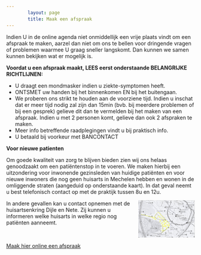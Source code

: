 ```yaml
---
        layout: page
        title: Maak een afspraak
---
```


Indien U in de online agenda niet onmiddellijk een vrije plaats vindt om een afspraak te maken, aarzel dan niet om ons te bellen voor dringende vragen of problemen waarmee U graag sneller langskomt. Dan kunnen we samen kunnen bekijken wat er mogelijk is.

**Voordat u een afspraak maakt, LEES eerst onderstaande BELANGRIJKE RICHTLIJNEN:**

- U draagt een mondmasker indien u ziekte-symptomen heeft.
- ONTSMET uw handen bij het binnenkomen EN bij het buitengaan.
- We proberen ons strikt te houden aan de voorziene tijd. Indien u inschat dat er meer tijd nodig zal zijn dan 15min (bvb. bij meerdere problemen of bij een gesprek) gelieve dit dan te vermelden bij het maken van een afspraak. Indien u met 2 personen komt, gelieve dan ook 2 afspraken te maken.
- Meer info betreffende raadplegingen vindt u bij praktisch info.
- U betaald bij voorkeur met BANCONTACT

**Voor nieuwe patienten**

Om goede kwaliteit van zorg te blijven bieden zien wij ons helaas genoodzaakt om een patiëntenstop in te voeren. We maken hierbij een uitzondering voor inwonende gezinsleden van huidige patiënten en voor nieuwe inwoners die nog geen huisarts in Mechelen hebben en wonen in de omliggende straten (aangeduid op onderstaande kaart). In dat geval neemt u best telefonisch contact op met de praktijk tussen 8u en 12u.

<img src="/images/kaart-patienten.png" width="30%" align="right"/>

In andere gevallen kan u contact opnemen met de huisartsenkring Dijle en Nete. Zij kunnen u informeren welke huisarts in welke regio nog patiënten aanneemt. 

<br/>

<a href="https://www.introlution.be/clientwebsites/doctorwebsite_2/logincustom.aspx?domain=huisartsendevaart.be" target="_blank" type="button" class="btn btn-default bigbutton" id="menu_afspraak">Maak hier online een afspraak</a>